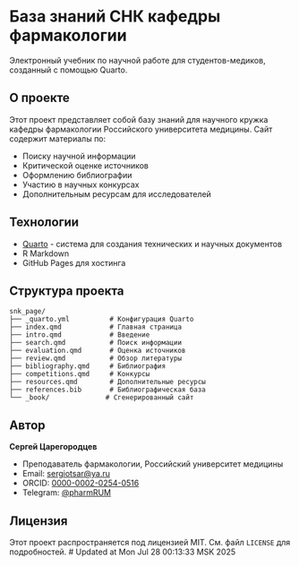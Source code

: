 # База знаний СНК кафедры фармакологии

Электронный учебник по научной работе для студентов-медиков, созданный с помощью Quarto.

## О проекте

Этот проект представляет собой базу знаний для научного кружка кафедры фармакологии Российского университета медицины. Сайт содержит материалы по:

- Поиску научной информации
- Критической оценке источников
- Оформлению библиографии
- Участию в научных конкурсах
- Дополнительным ресурсам для исследователей

## Технологии

- [Quarto](https://quarto.org/) - система для создания технических и научных документов
- R Markdown
- GitHub Pages для хостинга

## Структура проекта

```
snk_page/
├── _quarto.yml          # Конфигурация Quarto
├── index.qmd            # Главная страница
├── intro.qmd            # Введение
├── search.qmd           # Поиск информации
├── evaluation.qmd       # Оценка источников
├── review.qmd           # Обзор литературы
├── bibliography.qmd     # Библиография
├── competitions.qmd     # Конкурсы
├── resources.qmd        # Дополнительные ресурсы
├── references.bib       # Библиографическая база
└── _book/              # Сгенерированный сайт
```

   

## Автор

**Сергей Царегородцев**
- Преподаватель фармакологии, Российский университет медицины
- Email: sergiotsar@ya.ru
- ORCID: [0000-0002-0254-0516](https://orcid.org/0000-0002-0254-0516)
- Telegram: [@pharmRUM](https://t.me/pharmRUM)

## Лицензия

Этот проект распространяется под лицензией MIT. См. файл `LICENSE` для подробностей. # Updated at Mon Jul 28 00:13:33 MSK 2025
